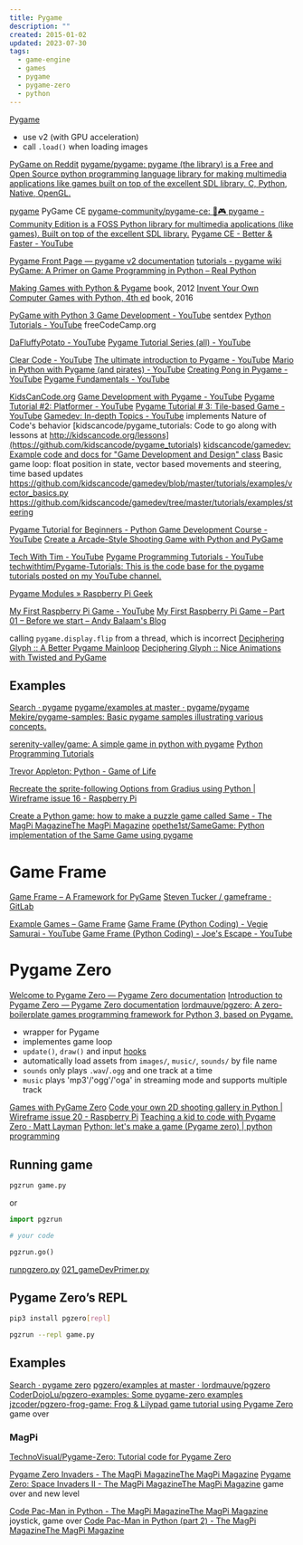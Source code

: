 ```yaml
---
title: Pygame
description: ""
created: 2015-01-02
updated: 2023-07-30
tags:
  - game-engine
  - games
  - pygame
  - pygame-zero
  - python
---
```


[Pygame](https://www.pygame.org)

- use v2 (with GPU acceleration)
- call `.load()` when loading images

[PyGame on Reddit](https://www.reddit.com/r/pygame/)
[pygame/pygame: pygame (the library) is a Free and Open Source python programming language library for making multimedia applications like games built on top of the excellent SDL library. C, Python, Native, OpenGL.](https://github.com/pygame/pygame)

[pygame](https://pyga.me/) PyGame CE
[pygame-community/pygame-ce: 🐍🎮 pygame - Community Edition is a FOSS Python library for multimedia applications (like games). Built on top of the excellent SDL library.](https://github.com/pygame-community/pygame-ce)
[Pygame CE - Better & Faster - YouTube](https://www.youtube.com/watch?v=pYq9edSUaOw)

[Pygame Front Page — pygame v2 documentation](https://www.pygame.org/docs/)
[tutorials - pygame wiki](https://www.pygame.org/wiki/tutorials)
[PyGame: A Primer on Game Programming in Python – Real Python](https://realpython.com/pygame-a-primer/)

[Making Games with Python & Pygame](http://inventwithpython.com/pygame/) book, 2012
[Invent Your Own Computer Games with Python, 4th ed](https://inventwithpython.com/invent4thed/) book, 2016

[PyGame with Python 3 Game Development - YouTube](https://www.youtube.com/playlist?list=PLQVvvaa0QuDdLkP8MrOXLe_rKuf6r80KO) sentdex
[Python Tutorials - YouTube](https://www.youtube.com/playlist?list=PLWKjhJtqVAbnqBxcdjVGgT3uVR10bzTEB) freeCodeCamp.org

[DaFluffyPotato - YouTube](https://www.youtube.com/@DaFluffyPotato)
[Pygame Tutorial Series (all) - YouTube](https://www.youtube.com/playlist?list=PLX5fBCkxJmm1fPSqgn9gyR3qih8yYLvMj)

[Clear Code - YouTube](https://www.youtube.com/@ClearCode)
[The ultimate introduction to Pygame - YouTube](https://www.youtube.com/watch?v=AY9MnQ4x3zk)
[Mario in Python with Pygame (and pirates) - YouTube](https://www.youtube.com/playlist?list=PL8ui5HK3oSiGXM2Pc2DahNu1xXBf7WQh-)
[Creating Pong in Pygame - YouTube](https://www.youtube.com/playlist?list=PL8ui5HK3oSiEk9HaKoVPxSZA03rmr9Z0k)
[Pygame Fundamentals - YouTube](https://www.youtube.com/playlist?list=PL8ui5HK3oSiHnIdi0XIAVXHAeulNmBrLy)

[KidsCanCode.org](http://kidscancode.org/lessons/)
[Game Development with Pygame - YouTube](https://www.youtube.com/playlist?list=PLsk-HSGFjnaH5yghzu7PcOzm9NhsW0Urw)
[Pygame Tutorial #2: Platformer - YouTube](https://www.youtube.com/playlist?list=PLsk-HSGFjnaG-BwZkuAOcVwWldfCLu1pq)
[Pygame Tutorial # 3: Tile-based Game - YouTube](https://www.youtube.com/playlist?list=PLsk-HSGFjnaGQq7ybM8Lgkh5EMxUWPm2i)
[Gamedev: In-depth Topics - YouTube](https://www.youtube.com/playlist?list=PLsk-HSGFjnaHYvbjMbTQG6kLhhZHLzdb3) implements Nature of Code's behavior
[kidscancode/pygame_tutorials: Code to go along with lessons at http://kidscancode.org/lessons](https://github.com/kidscancode/pygame_tutorials)
[kidscancode/gamedev: Example code and docs for "Game Development and Design" class](https://github.com/kidscancode/gamedev)
Basic game loop: float position in state, vector based movements and steering, time based updates
<https://github.com/kidscancode/gamedev/blob/master/tutorials/examples/vector_basics.py>
<https://github.com/kidscancode/gamedev/tree/master/tutorials/examples/steering>

[Pygame Tutorial for Beginners - Python Game Development Course - YouTube](https://www.youtube.com/watch?v=FfWpgLFMI7w)
[Create a Arcade-Style Shooting Game with Python and PyGame](https://www.freecodecamp.org/news/create-a-arcade-style-shooting/)

[Tech With Tim - YouTube](https://www.youtube.com/@TechWithTim)
[Pygame Programming Tutorials - YouTube](https://www.youtube.com/playlist?list=PLzMcBGfZo4-lp3jAExUCewBfMx3UZFkh5)
[techwithtim/Pygame-Tutorials: This is the code base for the pygame tutorials posted on my YouTube channel.](https://github.com/techwithtim/Pygame-Tutorials)

[Pygame Modules » Raspberry Pi Geek](https://www.raspberry-pi-geek.com/Archive/2014/03/Graphical-displays-with-Python-and-Pygame)

[My First Raspberry Pi Game - YouTube](https://www.youtube.com/playlist?list=PLgyU3jNA6VjS3ij6ZXbb2x4GdEP3bAWzO)
[My First Raspberry Pi Game – Part 01 – Before we start – Andy Balaam's Blog](http://www.artificialworlds.net/blog/2012/10/30/my-first-raspberry-pi-game-part-01-before-we-star/)

calling `pygame.display.flip` from a thread, which is incorrect
[Deciphering Glyph :: A Better Pygame Mainloop](https://blog.glyph.im/2022/02/a-better-pygame-mainloop.html)
[Deciphering Glyph :: Nice Animations with Twisted and PyGame](https://blog.glyph.im/2020/08/nice-animations-with-twisted-and-pygame.html)

## Examples

[Search · pygame](https://github.com/search?l=Python&q=pygame&type=Repositories)
[pygame/examples at master · pygame/pygame](https://github.com/pygame/pygame/tree/master/examples)
[Mekire/pygame-samples: Basic pygame samples illustrating various concepts.](https://github.com/Mekire/pygame-samples)

[serenity-valley/game: A simple game in python with pygame](https://github.com/serenity-valley/game)
[Python Programming Tutorials](https://pythonprogramming.net/pygame-python-3-part-1-intro/)

[Trevor Appleton: Python - Game of Life](http://trevorappleton.blogspot.com/2013/07/python-game-of-life.html)

[Recreate the sprite-following Options from Gradius using Python | Wireframe issue 16 - Raspberry Pi](https://www.raspberrypi.org/blog/recreate-the-sprite-following-options-from-gradius-using-python-wireframe-issue-16/)

[Create a Python game: how to make a puzzle game called Same - The MagPi MagazineThe MagPi Magazine](https://www.raspberrypi.org/magpi/create-python-game/)
[opethe1st/SameGame: Python implementation of the Same Game using pygame](https://github.com/opethe1st/SameGame)

# Game Frame

[Game Frame – A Framework for PyGame](https://gameframeforpygame.wordpress.com/)
[Steven Tucker / gameframe · GitLab](https://gitlab.com/tuxta/gameframe/)

[Example Games – Game Frame](https://gameframeforpygame.wordpress.com/example-games/)
[Game Frame (Python Coding) - Vegie Samurai - YouTube](https://www.youtube.com/playlist?list=PL1hUOG3l8AVngMfg1b8ECdUN9FpEoeIPd)
[Game Frame (Python Coding) - Joe's Escape - YouTube](https://www.youtube.com/playlist?list=PL1hUOG3l8AVmyaIOfIzphzAVLETIPxn9y)

# Pygame Zero

[Welcome to Pygame Zero — Pygame Zero documentation](https://pygame-zero.readthedocs.io/en/stable/index.html)
[Introduction to Pygame Zero — Pygame Zero documentation](https://pygame-zero.readthedocs.io/en/stable/introduction.html)
[lordmauve/pgzero: A zero-boilerplate games programming framework for Python 3, based on Pygame.](https://github.com/lordmauve/pgzero)

- wrapper for Pygame
- implementes game loop
- `update()`, `draw()` and input [hooks](https://pygame-zero.readthedocs.io/en/stable/hooks.html)
- automatically load assets from `images/`, `music/`, `sounds/` by file name
- `sounds` only plays `.wav`/`.ogg` and one track at a time
- `music` plays 'mp3'/'ogg'/'oga' in streaming mode and supports multiple track

[Games with PyGame Zero](https://codewith.mu/en/tutorials/1.0/pgzero)
[Code your own 2D shooting gallery in Python | Wireframe issue 20 - Raspberry Pi](https://www.raspberrypi.org/blog/code-your-own-2d-shooting-gallery-in-python-wireframe-issue-20/)
[Teaching a kid to code with Pygame Zero · Matt Layman](https://www.mattlayman.com/blog/2019/teach-kid-code-pygame-zero/)
[Python: let's make a game (Pygame zero) | python programming](https://pythonprogramming.altervista.org/python-making-a-video-game/?doing_wp_cron=1568876414.0923249721527099609375)

## Running game

```sh
pgzrun game.py
```

or

```python
import pgzrun

# your code

pgzrun.go()
```

[runpgzero.py](https://github.com/CoderDojoLu/pgzero-examples/raw/master/runpgzero.py)
[021_gameDevPrimer.py](https://raw.githubusercontent.com/CoderDojoLu/pgzero-examples/master/021_gameDevPrimer.py)

## Pygame Zero’s REPL

```sh
pip3 install pgzero[repl]

pgzrun --repl game.py
```

## Examples

[Search · pygame zero](https://github.com/search?l=Python&q=pygame+zero&type=Repositories)
[pgzero/examples at master · lordmauve/pgzero](https://github.com/lordmauve/pgzero/tree/master/examples)
[CoderDojoLu/pgzero-examples: Some pygame-zero examples](https://github.com/CoderDojoLu/pgzero-examples)
[jzcoder/pgzero-frog-game: Frog & Lilypad game tutorial using Pygame Zero](https://github.com/jzcoder/pgzero-frog-game) game over

### MagPi

[TechnoVisual/Pygame-Zero: Tutorial code for Pygame Zero](https://github.com/TechnoVisual/Pygame-Zero)

[Pygame Zero Invaders - The MagPi MagazineThe MagPi Magazine](https://www.raspberrypi.org/magpi/pygame-zero-invaders/)
[Pygame Zero: Space Invaders II - The MagPi MagazineThe MagPi Magazine](https://www.raspberrypi.org/magpi/pygame-zero-space-invaders-ii/) game over and new level

[Code Pac-Man in Python - The MagPi MagazineThe MagPi Magazine](https://www.raspberrypi.org/magpi/code-pac-man-in-python/) joystick, game over
[Code Pac-Man in Python (part 2) - The MagPi MagazineThe MagPi Magazine](https://www.raspberrypi.org/magpi/code-pac-man-python-part-2/)
